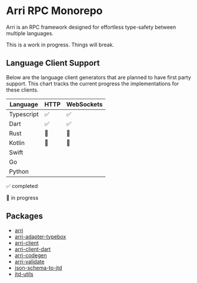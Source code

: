# Arri RPC Monorepo

Arri is an RPC framework designed for effortless type-safety between multiple languages.

This is a work in progress. Things will break.

## Language Client Support

Below are the language client generators that are planned to have first party support. This chart tracks the current progress the implementations for these clients.

| Language   | HTTP | WebSockets |
| ---------- | ---- | ---------- |
| Typescript | ✅   | ✅         |
| Dart       | ✅   | ✅         |
| Rust       | 🚧   | 🚧         |
| Kotlin     | 🚧   | 🚧         |
| Swift      |      |            |
| Go         |      |            |
| Python     |      |            |

✅ completed

🚧 in progress

## Packages

-   [arri](packages/arri/README.md)
-   [arri-adapter-typebox](packages/arri-adapter-typebox/README.md)
-   [arri-client](packages/arri-client/README.md)
-   [arri-client-dart](packages/arri-client-dart/README.md)
-   [arri-codegen](packages/arri-codegen/README.md)
-   [arri-validate](packages/arri-validate/README.md)
-   [json-schema-to-jtd](packages/json-schema-to-jtd/README.md)
-   [jtd-utils](packages/jtd-utils/README.md)
